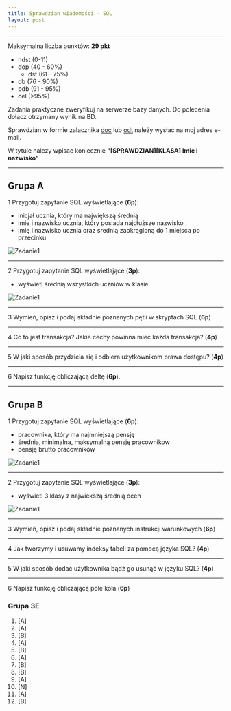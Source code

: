 ```yaml
---
title: Sprawdzian wiadomości - SQL
layout: post
---
```


---
Maksymalna liczba punktów: __29 pkt__
- ndst (0-11)
- dop (40 - 60%)
    - dst (61 - 75%)
- db (76 - 90%)
- bdb (91 - 95%) 
- cel (>95%)


Zadania praktyczne zweryfikuj na serwerze bazy danych. Do polecenia dołącz otrzymany wynik na BD.

Sprawdzian w formie zalacznika [doc](/pozostale/szablon-odpowiedzi-mysql-sprawdzian.doc) lub [odt](/pozostale/szablon-odpowiedzi-mysql-sprawdzian.odt)
należy wysłać na moj adres e-mail.

W tytule nalezy wpisac koniecznie __"[SPRAWDZIAN][KLASA] Imie i nazwisko"__ 


---

## Grupa A
1 Przygotuj zapytanie SQL wyświetlające (__6p__):
 - inicjał ucznia, który ma największą średnią
 - imie i nazwisko ucznia, który posiada najdłuższe nazwisko
 - imię i nazwisko ucznia oraz średnią zaokrągloną do 1 miejsca po przecinku
 
![Zadanie1](/images/sprawdzian-sql/zad1-1.png)

---

2 Przygotuj zapytanie SQL wyświetlające (__3p__):
 - wyświetl średnią wszystkich uczniów w klasie

![Zadanie1](/images/sprawdzian-sql/zad-2.png)

---

3 Wymień, opisz i podaj składnie poznanych pętli w skryptach SQL (__6p__)

---

4 Co to jest transakcja? Jakie cechy powinna mieć każda transakcja? (__4p__)

---

5 W jaki sposób przydziela się i odbiera użytkownikom prawa dostępu? (__4p__)

---

6 Napisz funkcję obliczającą deltę (__6p__).

---

## Grupa B
1 Przygotuj zapytanie SQL wyświetlające (__6p__):
 - pracownika, który ma najmniejszą pensję
 - średnia, minimalna, maksymalną pensję pracownikow
 - pensję brutto pracowników
 
![Zadanie1](/images/sprawdzian-sql/zad1-2.png)

---

2 Przygotuj zapytanie SQL wyświetlające (__3p__):
 - wyświetl 3 klasy z najwiekszą średnią ocen

![Zadanie1](/images/sprawdzian-sql/zad-2.png)

---

3 Wymień, opisz i podaj składnie poznanych instrukcji warunkowych (__6p__)

---

4 Jak tworzymy i usuwamy indeksy tabeli za pomocą języka SQL? (__4p__)

---

5 W jaki sposób dodać użytkownika bądź go usunąć w języku SQL? (__4p__)

---

6 Napisz funkcję obliczającą pole koła (__6p__)



### Grupa 3E

1. [A]
2. [A]
3. [B]
4. [A]
5. [B]
6. [A]
7. [B]
8. [B]
9. [A]
10. [N]
11.	[A]
12.	[B]
